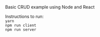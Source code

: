 Basic CRUD example using Node and React  

Instructions to run:  
`yarn`  
`npm run client`  
`npm run server`  
